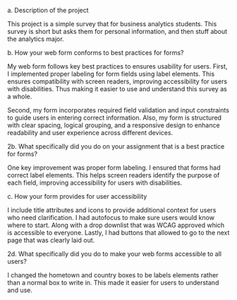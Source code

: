 a. Description of the project

This project is a simple survey that for business analytics students. This survey is short but asks them for personal information, and then stuff about the analytics major.

b. How your web form conforms to best practices for forms?

My web form follows key best practices to ensures usability for users. First, I implemented proper labeling for form fields using label elements. This ensures compatibility with screen readers, improving accessibility for users with disabilities. Thus making it easier to use and understand this survey as a whole.

Second, my form incorporates required field validation and input constraints to guide users in entering correct information. Also, my form is structured with clear spacing, logical grouping, and a responsive design to enhance readability and user experience across different devices.

2b. What specifically did you do on your assignment that is a best practice for forms?

One key improvement was proper form labeling. I ensured that forms had correct label elements. This helps screen readers identify the purpose of each field, improving accessibility for users with disabilities.

c. How your form provides for user accessibility

I include title attributes and icons to provide additional context for users who need clarification. I had autofocus to make sure users would know where to start. Along with a drop downlist that was WCAG approved which is accessible to everyone. Lastly, I had buttons that allowed to go to the next page that was clearly laid out.

2d. What specifically did you do to make your web forms accessible to all users?

I changed the hometown and country boxes to be labels elements rather than a normal box to write in. This made it easier for users to understand and use.
